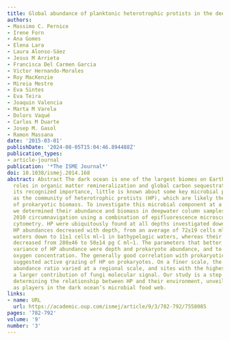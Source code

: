 ```yaml
---
title: Global abundance of planktonic heterotrophic protists in the deep ocean
authors:
- Massimo C. Pernice
- Irene Forn
- Ana Gomes
- Elena Lara
- Laura Alonso-Sáez
- Jesus M Arrieta
- Francisca Del Carmen Garcia
- Victor Hernando-Morales
- Roy MacKenzie
- Mireia Mestre
- Eva Sintes
- Eva Teira
- Joaquin Valencia
- Marta M Varela
- Dolors Vaqué
- Carlos M Duarte
- Josep M. Gasol
- Ramon Massana
date: '2015-03-01'
publishDate: '2024-08-05T15:04:46.894488Z'
publication_types:
- article-journal
publication: '*The ISME Journal*'
doi: 10.1038/ismej.2014.168
abstract: Abstract The dark ocean is one of the largest biomes on Earth, with critical
  roles in organic matter remineralization and global carbon sequestration. Despite
  its recognized importance, little is known about some key microbial players, such
  as the community of heterotrophic protists (HP), which are likely the main consumers
  of prokaryotic biomass. To investigate this microbial component at a global scale,
  we determined their abundance and biomass in deepwater column samples from the Malaspina
  2010 circumnavigation using a combination of epifluorescence microscopy and flow
  cytometry. HP were ubiquitously found at all depths investigated down to 4000 m.
  HP abundances decreased with depth, from an average of 72±19 cells ml−1 in mesopelagic
  waters down to 11±1 cells ml−1 in bathypelagic waters, whereas their total biomass
  decreased from 280±46 to 50±14 pg C ml−1. The parameters that better explained the
  variance of HP abundance were depth and prokaryote abundance, and to lesser extent
  oxygen concentration. The generally good correlation with prokaryotic abundance
  suggested active grazing of HP on prokaryotes. On a finer scale, the prokaryote:HP
  abundance ratio varied at a regional scale, and sites with the highest ratios exhibited
  a larger contribution of fungi molecular signal. Our study is a step forward towards
  determining the relationship between HP and their environment, unveiling their importance
  as players in the dark ocean’s microbial food web.
links:
- name: URL
  url: https://academic.oup.com/ismej/article/9/3/782-792/7558085
pages: '782-792'
volume: '9'
number: '3'
---
```

